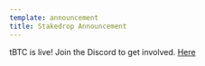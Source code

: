 ```yaml
---
template: announcement
title: Stakedrop Announcement
---
```

tBTC is live! Join the Discord to get involved. [Here](https://discord.com/invite/threshold?ref=tbtc.network)
